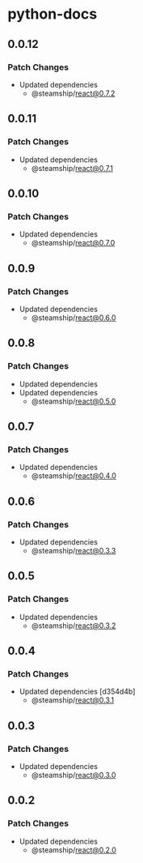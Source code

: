 # python-docs

## 0.0.12

### Patch Changes

- Updated dependencies
  - @steamship/react@0.7.2

## 0.0.11

### Patch Changes

- Updated dependencies
  - @steamship/react@0.7.1

## 0.0.10

### Patch Changes

- Updated dependencies
  - @steamship/react@0.7.0

## 0.0.9

### Patch Changes

- Updated dependencies
  - @steamship/react@0.6.0

## 0.0.8

### Patch Changes

- Updated dependencies
- Updated dependencies
  - @steamship/react@0.5.0

## 0.0.7

### Patch Changes

- Updated dependencies
  - @steamship/react@0.4.0

## 0.0.6

### Patch Changes

- Updated dependencies
  - @steamship/react@0.3.3

## 0.0.5

### Patch Changes

- Updated dependencies
  - @steamship/react@0.3.2

## 0.0.4

### Patch Changes

- Updated dependencies [d354d4b]
  - @steamship/react@0.3.1

## 0.0.3

### Patch Changes

- Updated dependencies
  - @steamship/react@0.3.0

## 0.0.2

### Patch Changes

- Updated dependencies
  - @steamship/react@0.2.0
